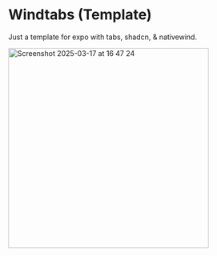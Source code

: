 # Windtabs (Template)
Just a template for expo with tabs, shadcn, & nativewind.

<img width="400" alt="Screenshot 2025-03-17 at 16 47 24" src="https://github.com/user-attachments/assets/1efc941d-164b-4226-8006-393f67d83344" />
